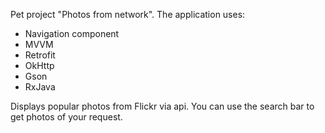 Pet project "Photos from network".
The application uses:
- Navigation component
- MVVM
- Retrofit
- OkHttp
- Gson
- RxJava

Displays popular photos from Flickr via api. 
You can use the search bar to get photos of your request.
